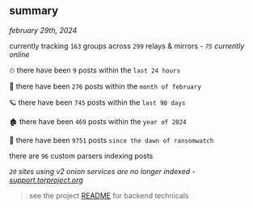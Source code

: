 
## summary
_february 29th, 2024_

currently tracking `163` groups across `299` relays & mirrors - _`75` currently online_

⏲ there have been `9` posts within the `last 24 hours`

🦈 there have been `276` posts within the `month of february`

🪐 there have been `745` posts within the `last 90 days`

🏚 there have been `469` posts within the `year of 2024`

🦕 there have been `9751` posts `since the dawn of ransomwatch`

there are `96` custom parsers indexing posts

_`20` sites using v2 onion services are no longer indexed - [support.torproject.org](https://support.torproject.org/onionservices/v2-deprecation/)_

> see the project [README](https://github.com/joshhighet/ransomwatch#ransomwatch--) for backend technicals
